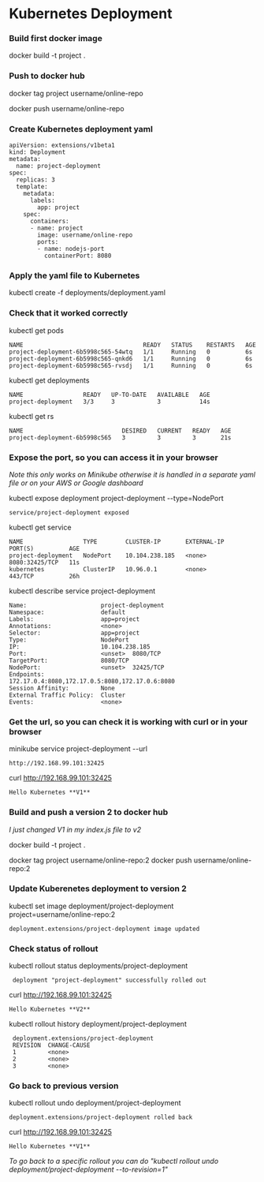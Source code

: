 # Kubernetes Deployment #

### Build first docker image ###
docker build -t project .

### Push to docker hub ###
docker tag project username/online-repo

docker push username/online-repo

### Create Kubernetes deployment yaml ###

```
apiVersion: extensions/v1beta1
kind: Deployment
metadata:
  name: project-deployment
spec:
  replicas: 3
  template:
    metadata:
      labels:
        app: project
    spec:
      containers:
      - name: project
        image: username/online-repo
        ports:
        - name: nodejs-port
          containerPort: 8080
```

### Apply the yaml file to Kubernetes ###
kubectl create -f deployments/deployment.yaml

### Check that it worked correctly ###
kubectl get pods
```
NAME                                  READY   STATUS    RESTARTS   AGE
project-deployment-6b5998c565-54wtq   1/1     Running   0          6s
project-deployment-6b5998c565-qnkd6   1/1     Running   0          6s
project-deployment-6b5998c565-rvsdj   1/1     Running   0          6s
```
kubectl get deployments
```
NAME                 READY   UP-TO-DATE   AVAILABLE   AGE
project-deployment   3/3     3            3           14s
```
kubectl get rs
```
NAME                            DESIRED   CURRENT   READY   AGE
project-deployment-6b5998c565   3         3         3       21s
```

### Expose the port, so you can access it in your browser ###
_Note this only works on Minikube_
_otherwise it is handled in a separate yaml file or on your AWS or Google dashboard_


kubectl expose deployment project-deployment --type=NodePort
```
service/project-deployment exposed
```
kubectl get service
```
NAME                 TYPE        CLUSTER-IP       EXTERNAL-IP   PORT(S)          AGE
project-deployment   NodePort    10.104.238.185   <none>        8080:32425/TCP   11s
kubernetes           ClusterIP   10.96.0.1        <none>        443/TCP          26h
```
kubectl describe service project-deployment
```
Name:                     project-deployment
Namespace:                default
Labels:                   app=project
Annotations:              <none>
Selector:                 app=project
Type:                     NodePort
IP:                       10.104.238.185
Port:                     <unset>  8080/TCP
TargetPort:               8080/TCP
NodePort:                 <unset>  32425/TCP
Endpoints:                172.17.0.4:8080,172.17.0.5:8080,172.17.0.6:8080
Session Affinity:         None
External Traffic Policy:  Cluster
Events:                   <none>
```

### Get the url, so you can check it is working with curl or in your browser ###
minikube service project-deployment --url
```
http://192.168.99.101:32425
```
curl http://192.168.99.101:32425
```
Hello Kubernetes **V1**
```

### Build and push a version 2 to docker hub ###
_I just changed V1 in my index.js file to v2_

docker build -t project .

docker tag project username/online-repo:2
docker push username/online-repo:2

### Update Kuberenetes deployment to version 2 ###
kubectl set image deployment/project-deployment project=username/online-repo:2
```
deployment.extensions/project-deployment image updated
```

### Check status of rollout ###
kubectl rollout status deployments/project-deployment
```
 deployment "project-deployment" successfully rolled out
 ```

 curl http://192.168.99.101:32425
 ```
 Hello Kubernetes **V2**
 ```

kubectl rollout history deployment/project-deployment

```
 deployment.extensions/project-deployment
 REVISION  CHANGE-CAUSE
 1         <none>
 2         <none>
 3         <none>
 ```

### Go back to previous version ###

kubectl rollout undo deployment/project-deployment
```
deployment.extensions/project-deployment rolled back
```
curl http://192.168.99.101:32425
```
Hello Kubernetes **V1**
```

_To go back to a specific rollout you can do "kubectl rollout undo deployment/project-deployment --to-revision=1"_
